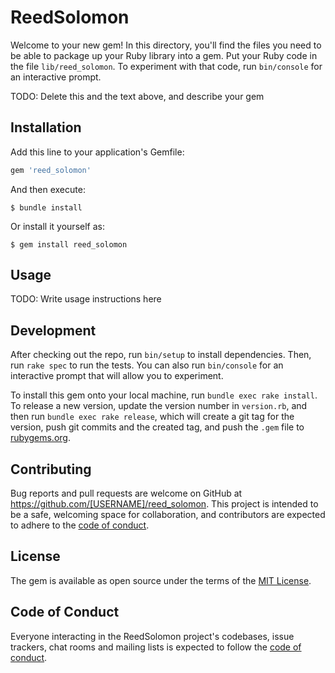 # ReedSolomon

Welcome to your new gem! In this directory, you'll find the files you need to be able to package up your Ruby library into a gem. Put your Ruby code in the file `lib/reed_solomon`. To experiment with that code, run `bin/console` for an interactive prompt.

TODO: Delete this and the text above, and describe your gem

## Installation

Add this line to your application's Gemfile:

```ruby
gem 'reed_solomon'
```

And then execute:

    $ bundle install

Or install it yourself as:

    $ gem install reed_solomon

## Usage

TODO: Write usage instructions here

## Development

After checking out the repo, run `bin/setup` to install dependencies. Then, run `rake spec` to run the tests. You can also run `bin/console` for an interactive prompt that will allow you to experiment.

To install this gem onto your local machine, run `bundle exec rake install`. To release a new version, update the version number in `version.rb`, and then run `bundle exec rake release`, which will create a git tag for the version, push git commits and the created tag, and push the `.gem` file to [rubygems.org](https://rubygems.org).

## Contributing

Bug reports and pull requests are welcome on GitHub at https://github.com/[USERNAME]/reed_solomon. This project is intended to be a safe, welcoming space for collaboration, and contributors are expected to adhere to the [code of conduct](https://github.com/[USERNAME]/reed_solomon/blob/master/CODE_OF_CONDUCT.md).

## License

The gem is available as open source under the terms of the [MIT License](https://opensource.org/licenses/MIT).

## Code of Conduct

Everyone interacting in the ReedSolomon project's codebases, issue trackers, chat rooms and mailing lists is expected to follow the [code of conduct](https://github.com/[USERNAME]/reed_solomon/blob/master/CODE_OF_CONDUCT.md).
